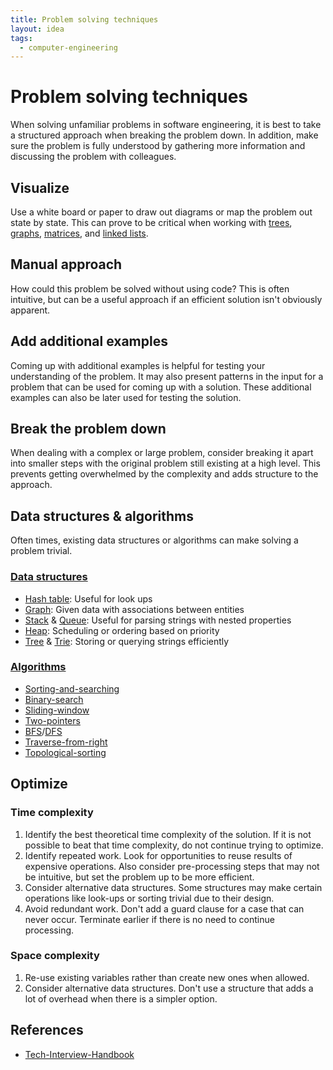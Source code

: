 ```yaml
---
title: Problem solving techniques
layout: idea
tags:
  - computer-engineering
---
```


# Problem solving techniques

When solving unfamiliar problems in software engineering, it is best to take a
structured approach when breaking the problem down. In addition, make sure the
problem is fully understood by gathering more information and discussing the
problem with colleagues.

## Visualize

Use a white board or paper to draw out diagrams or map the problem out state by
state. This can prove to be critical when working with
[trees](/computer-engineering/Tree), [graphs](/computer-engineering/Graph),
[matrices](/computer-engineering/Matrix), and
[linked lists](/computer-engineering/Linked-list).

## Manual approach

How could this problem be solved without using code? This is often intuitive,
but can be a useful approach if an efficient solution isn't obviously apparent.

## Add additional examples

Coming up with additional examples is helpful for testing your understanding of
the problem. It may also present patterns in the input for a problem that can be
used for coming up with a solution. These additional examples can also be later
used for testing the solution.

## Break the problem down

When dealing with a complex or large problem, consider breaking it apart into
smaller steps with the original problem still existing at a high level. This
prevents getting overwhelmed by the complexity and adds structure to the
approach.

## Data structures & algorithms

Often times, existing data structures or algorithms can make solving a problem
trivial.

### [Data structures](/computer-engineering/Data-Structures)

- [Hash table](/computer-engineering/Hash-table): Useful for look ups
- [Graph](/computer-engineering/Graph): Given data with associations between
  entities
- [Stack](/computer-engineering/Stack) & [Queue](/computer-engineering/Queue):
  Useful for parsing strings with nested properties
- [Heap](/computer-engineering/Heap): Scheduling or ordering based on priority
- [Tree](/computer-engineering/Tree) & [Trie](/computer-engineering/Trie):
  Storing or querying strings efficiently

### [Algorithms](/computer-engineering/Algorithms)

- [Sorting-and-searching](/computer-engineering/Sorting-and-searching)
- [Binary-search](/computer-engineering/Binary-search)
- [Sliding-window](/computer-engineering/Sliding-window)
- [Two-pointers](/computer-engineering/Two-pointers)
- [BFS](/computer-engineering/Breadth-first-search)/[DFS](/computer-engineering/Depth-first-search)
- [Traverse-from-right](/computer-engineering/Traverse-from-right)
- [Topological-sorting](/computer-engineering/Topological-sorting)

## Optimize

### Time complexity

1. Identify the best theoretical time complexity of the solution. If it is not
   possible to beat that time complexity, do not continue trying to optimize.
2. Identify repeated work. Look for opportunities to reuse results of expensive
   operations. Also consider pre-processing steps that may not be intuitive, but
   set the problem up to be more efficient.
3. Consider alternative data structures. Some structures may make certain
   operations like look-ups or sorting trivial due to their design.
4. Avoid redundant work. Don't add a guard clause for a case that can never
   occur. Terminate earlier if there is no need to continue processing.

### Space complexity

1. Re-use existing variables rather than create new ones when allowed.
2. Consider alternative data structures. Don't use a structure that adds a lot
   of overhead when there is a simpler option.

## References

- [Tech-Interview-Handbook](/reference/Tech-Interview-Handbook)
